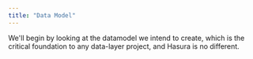```yaml
---
title: "Data Model"
---
```


We'll begin by looking at the datamodel we intend to create, which is the critical foundation to any data-layer project, and Hasura is no different.
